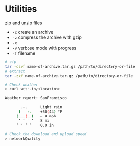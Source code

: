 # Utilities

zip and unzip files
- `-c` create an archive
- `-z` compress the archive with gzip
- `-x`
- `-v` verbose mode with progress
- `-f` filename

```bash
# zip
tar -czvf name-of-archive.tar.gz /path/to/directory-or-file
# extract
tar -zxf name-of-archive.tar.gz /path/to/directory-or-file
```

```bash
# Check weather
> curl wttr.in/<location>

Weather report: SanFrancisco

       .-.      Light rain
      (   ).    +50(44) °F
     (___(__)   ↖ 9 mph
      ‘ ‘ ‘ ‘   8 mi
     ‘ ‘ ‘ ‘    0.0 in

```

```bash
# Check the download and upload speed
> networkQuality
```
